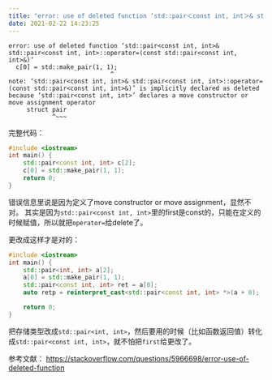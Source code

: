 ```yaml
---
title: "error: use of deleted function ‘std::pair＜const int, int＞& std::pair＜const int, int＞::operator=(cons"
date: 2021-02-22 14:23:25
---
```


```
error: use of deleted function ‘std::pair<const int, int>& std::pair<const int, int>::operator=(const std::pair<const int, int>&)’
  c[0] = std::make_pair(1, 1);
                            ^
note: ‘std::pair<const int, int>& std::pair<const int, int>::operator=(const std::pair<const int, int>&)’ is implicitly declared as deleted because ‘std::pair<const int, int>’ declares a move constructor or move assignment operator
     struct pair
            ^~~~
```
完整代码：
```cpp
#include <iostream>
int main() {
	std::pair<const int, int> c[2];
	c[0] = std::make_pair(1, 1);
	return 0;
}
```
错误信息里说是因为定义了move constructor or move assignment，显然不对。
其实是因为```std::pair<const int, int>```里的first是const的，只能在定义的时候赋值，所以就把```operator=```给delete了。

更改成这样才是对的：
```cpp
#include <iostream>
int main() {
	std::pair<int, int> a[2];
	a[0] = std::make_pair(1, 1);
	std::pair<const int, int> ret = a[0];
	auto retp = reinterpret_cast<std::pair<const int, int> *>(a + 0);

	return 0;
}
```
把存储类型改成```std::pair<int, int>```，然后要用的时候（比如函数返回值）转化成```std::pair<const int, int>```，就不怕把```first```给更改了。

参考文献：
<https://stackoverflow.com/questions/5966698/error-use-of-deleted-function>

